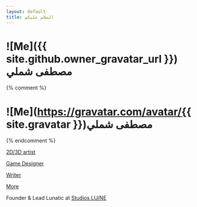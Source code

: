 ```yaml
---
layout: default
title: السلام عليكم
---
```

# ![Me]({{ site.github.owner_gravatar_url }}) مصطفى شملي
{% comment %}
# ![Me](https://gravatar.com/avatar/{{ site.gravatar }})مصطفى شملي
{% endcomment %}

<section id="blurb" markdown="1">

[2D/3D artist](/resume)

[Game Designer](/resume#games)

[Writer](/resume#writing)

[More](/about)

Founder & Lead Lunatic at [Studios LU/NE](https://studioslune.com)
